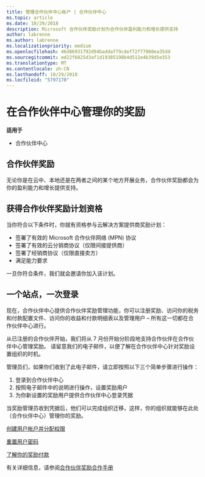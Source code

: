 ```yaml
---
title: 管理合作伙伴中心帐户 | 合作伙伴中心
ms.topic: article
ms.date: 10/29/2018
description: Microsoft 合作伙伴奖励计划为合作伙伴盈利能力和增长提供支持
author: labrenne
ms.author: labrenne
ms.localizationpriority: medium
ms.openlocfilehash: 46d86931792d94baddaf79cdef72f77960ea35dd
ms.sourcegitcommit: ed22f6825d3af1d19385198b4d511e4b39d5e353
ms.translationtype: MT
ms.contentlocale: zh-CN
ms.lasthandoff: 10/29/2018
ms.locfileid: "5797170"
---
```

# <a name="manage-your-incentives-in-partner-center"></a>在合作伙伴中心管理你的奖励 

**适用于**

-  合作伙伴中心

## <a name="partner-incentives"></a>合作伙伴奖励 

无论你是在云中、本地还是在两者之间的某个地方开展业务，合作伙伴奖励都会为你的盈利能力和增长提供支持。

## <a name="qualify-for-the-partner-incentives-program"></a>获得合作伙伴奖励计划资格

当你符合以下条件时，你就有资格参与云解决方案提供商奖励计划：

-   签署了有效的 Microsoft 合作伙伴网络 (MPN) 协议 
-   签署了有效的云分销商协议（仅限间接提供商）
-   签署了经销商协议（仅限直接卖方）
-   满足能力要求

一旦你符合条件，我们就会邀请你加入该计划。

## <a name="one-site-one-sign-in"></a>一个站点，一次登录

现在，合作伙伴中心提供合作伙伴奖励管理功能，你可以注册奖励、访问你的税务和付款配置文件、访问你的收益和付款明细表以及管理用户 – 所有这一切都在合作伙伴中心进行。 

从已注册的合作伙伴开始，我们将从 7 月份开始分阶段地支持合作伙伴在合作伙伴中心管理奖励。 请留意我们的电子邮件，以便了解在合作伙伴中心针对奖励设置组织的时机。 

管理员们，如果你们收到了此电子邮件，请立即按照以下三个简单步骤进行操作：

1.  登录到合作伙伴中心 
2.  按照电子邮件中的说明进行操作，设置奖励用户 
3.  为你新设置的奖励用户提供合作伙伴中心登录凭据

当奖励管理员收到凭据后，他们可以完成组织迁移，这样，你的组织就能够在此处（合作伙伴中心）管理你的奖励。


[创建用户帐户并分配权限](create-user-accounts-and-set-permissions.md)

[重置用户密码](reset-a-user-password.md)

[了解你的奖励付款](understand-incentive-payouts.md)

有关详细信息，请参阅[合作伙伴奖励合作手册](https://assets.microsoft.com/coop-guidebook.pdf)
